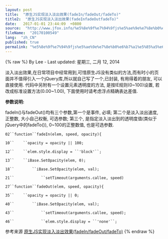 ```yaml
---
layout: post
title:  "原生JS实现淡入淡出效果(fadeIn/fadeOut/fadeTo)"
title2:  "原生JS实现淡入淡出效果(fadeInfadeOutfadeTo)"
date:   2017-01-01 23:44:09  +0800
source:  "http://www.jfox.info/%e5%8e%9f%e7%94%9fjs%e5%ae%9e%e7%8e%b0%e6%b7%a1%e5%85%a5%e6%b7%a1%e5%87%ba%e6%95%88%e6%9e%9cfadeinfadeoutfadeto.html"
fileName:  "20170100549"
lang:  "zh_CN"
published: true
permalink: "%e5%8e%9f%e7%94%9fjs%e5%ae%9e%e7%8e%b0%e6%b7%a1%e5%85%a5%e6%b7%a1%e5%87%ba%e6%95%88%e6%9e%9cfadeinfadeoutfadeto.html"
---
```

{% raw %}
By Lee - Last updated: 星期三, 二月 12, 2014

淡入淡出效果,在日常项目中经常用到,可惜原生JS没有类似的方法,而有时小的页面并不值得引入一个jQuery库,所以就自己写了一个,已封装, 有用得着的朋友, 可以直接使用. 代码中另附有一个设置元素透明度的方法, 是按IE规则(0~100)设置, 若改成标准设置方法(0.00~1.00), 下面使用时请考虑浮点精确表达差值.

**参数说明:**

fadeIn()与fadeOut()均有三个参数,第一个是事件, 必填; 第二个是淡入淡出速度, 正整数, 大小自己权衡, 可选参数; 第三个, 是指定淡入淡出到的透明度值(类似于jQuery中的fadeTo()), 0~100的正整数值, 也是可选参数.

`02``function``fadeIn(elem, speed, opacity){`

`10``    ``opacity = opacity || 100;`

`12``    ``elem.style.display = ``'block'``;`

`13``    ``iBase.SetOpacity(elem, 0);`

`18``        ``iBase.SetOpacity(elem, val);`

`21``            ``setTimeout(arguments.callee, speed)`

`27``function``fadeOut(elem, speed, opacity){`

`35``    ``opacity = opacity || 0;`

`40``        ``iBase.SetOpacity(elem, val);`

`43``            ``setTimeout(arguments.callee, speed);`

`46``            ``elem.style.display = ``'none'``;`

参考来源 [原生JS实现淡入淡出效果(fadeIn/fadeOut/fadeTo)](http://www.jfox.info/go.php?url=http://www.jfox.info/url.php?url=http%3A%2F%2Fmrthink.net%2Fjs-fadein-fadeout-fadeto%2F)
{% endraw %}